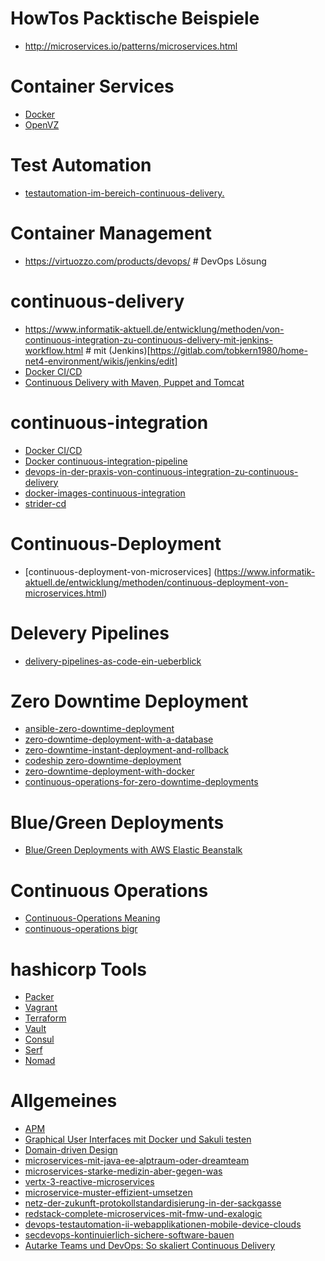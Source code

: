 HowTos Packtische Beispiele
=========================
*  http://microservices.io/patterns/microservices.html 

Container Services
================
* [Docker](https://gitlab.com/tobkern1980/home-net4-environment/wikis/docker)
* [OpenVZ](https://openvz.org/Main_Page)

Test Automation
=============
* [testautomation-im-bereich-continuous-delivery.](https://www.informatik-aktuell.de/entwicklung/methoden/testautomation-im-bereich-continuous-delivery.html)

Container Management
====================
* https://virtuozzo.com/products/devops/ # DevOps Lösung

continuous-delivery
=================
* https://www.informatik-aktuell.de/entwicklung/methoden/von-continuous-integration-zu-continuous-delivery-mit-jenkins-workflow.html # mit (Jenkins)[https://gitlab.com/tobkern1980/home-net4-environment/wikis/jenkins/edit]
* [Docker CI/CD](https://www.docker.com/use-cases/cicd)
* [Continuous Delivery with Maven, Puppet and Tomcat](https://github.com/carlossg/continuous-delivery)

continuous-integration
===================
* [Docker CI/CD](https://www.docker.com/use-cases/cicd)
* [Docker continuous-integration-pipeline](https://goto.docker.com/continuous-integration-pipeline.html)
* [devops-in-der-praxis-von-continuous-integration-zu-continuous-delivery](https://www.informatik-aktuell.de/entwicklung/methoden/devops-in-der-praxis-von-continuous-integration-zu-continuous-delivery.html)
* [docker-images-continuous-integration](https://blog.newrelic.com/2016/09/21/docker-images-continuous-integration/)
* [strider-cd](http://strider-cd.github.io/)

Continuous-Deployment
=====================
* [continuous-deployment-von-microservices] (https://www.informatik-aktuell.de/entwicklung/methoden/continuous-deployment-von-microservices.html)

Delevery Pipelines
===============
* [delivery-pipelines-as-code-ein-ueberblick](https://www.informatik-aktuell.de/entwicklung/methoden/delivery-pipelines-as-code-ein-ueberblick.html)

Zero Downtime Deployment
=========================
* [ansible-zero-downtime-deployment](https://jaxenter.de/ansible-zero-downtime-deployment-50085)
* [zero-downtime-deployment-with-a-database](https://spring.io/blog/2016/05/31/zero-downtime-deployment-with-a-database)
* [zero-downtime-instant-deployment-and-rollback](http://www.ebaytechblog.com/2013/11/21/zero-downtime-instant-deployment-and-rollback/)
* [codeship zero-downtime-deployment](https://blog.codeship.com/zero-downtime-deployment/)
* [zero-downtime-deployment-with-docker](https://www.perimeterx.com/blog/zero-downtime-deployment-with-docker/)
* [continuous-operations-for-zero-downtime-deployments](https://www.virtualizationpractice.com/continuous-operations-for-zero-downtime-deployments-22680/)

Blue/Green Deployments
======================
* [Blue/Green Deployments with AWS Elastic Beanstalk](http://docs.aws.amazon.com/elasticbeanstalk/latest/dg/using-features.CNAMESwap.html)

Continuous Operations
===================
* [Continuous-Operations Meaning ](https://www.boem.gov/Continuous-Operations/)
* [continuous-operations bigr](http://bigr.io/continuous-operations/)

hashicorp Tools
=============

* [Packer](../packer)
* [Vagrant](../vagrant)
* [Terraform](../terraform)
* [Vault](../vault)
* [Consul](../consul)
* [Serf](../serf)
* [Nomad](../nomad)

Allgemeines
============
* [APM](https://www.informatik-aktuell.de/entwicklung/methoden/next-level-apm-microservice-architekturen-sinnvoll-ueberwachen.html)
* [Graphical User Interfaces mit Docker und Sakuli testen](https://www.informatik-aktuell.de/entwicklung/methoden/graphical-user-interface-gui-in-containern-testen.html)
* [Domain-driven Design](https://www.informatik-aktuell.de/entwicklung/methoden/ddd-context-is-king-kein-context-keine-microservices.html)
* [microservices-mit-java-ee-alptraum-oder-dreamteam](https://www.informatik-aktuell.de/entwicklung/programmiersprachen/microservices-mit-java-ee-alptraum-oder-dreamteam.html)
* [microservices-starke-medizin-aber-gegen-was](https://www.informatik-aktuell.de/entwicklung/methoden/microservices-starke-medizin-aber-gegen-was.html)
* [vertx-3-reactive-microservices](https://www.informatik-aktuell.de/entwicklung/programmiersprachen/vertx-3-reactive-microservices.html)
* [microservice-muster-effizient-umsetzen](https://www.informatik-aktuell.de/entwicklung/methoden/wie-lassen-sich-microservice-muster-effizient-umsetzen.html)
* [netz-der-zukunft-protokollstandardisierung-in-der-sackgasse](https://www.informatik-aktuell.de/betrieb/netzwerke/das-netz-der-zukunft-protokollstandardisierung-in-der-sackgasse.html)
* [redstack-complete-microservices-mit-fmw-und-exalogic](https://www.informatik-aktuell.de/entwicklung/methoden/redstack-complete-microservices-mit-fmw-und-exalogic.html)
* [devops-testautomation-ii-webapplikationen-mobile-device-clouds](https://www.informatik-aktuell.de/entwicklung/methoden/devops-testautomation-ii-webapplikationen-mobile-device-clouds.html)
* [secdevops-kontinuierlich-sichere-software-bauen](https://www.informatik-aktuell.de/betrieb/sicherheit/secdevops-kontinuierlich-sichere-software-bauen.html)
* [Autarke Teams und DevOps: So skaliert Continuous Delivery](https://www.informatik-aktuell.de/entwicklung/methoden/autarke-teams-und-devops-so-skaliert-continuous-delivery.html)